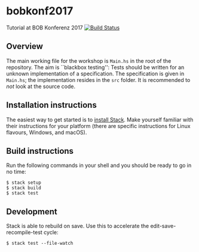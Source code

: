 # bobkonf2017

Tutorial at BOB Konferenz 2017 [![Build Status](https://travis-ci.org/larsrh/bobkonf2017.svg?branch=master)](https://travis-ci.org/larsrh/bobkonf2017)

## Overview

The main working file for the workshop is `Main.hs` in the root of the repository.
The aim is ``blackbox testing'':
Tests should be written for an unknown implementation of a specification.
The specification is given in `Main.hs`; the implementation resides in the `src` folder.
It is recommended to _not_ look at the source code.

## Installation instructions

The easiest way to get started is to [install Stack](https://docs.haskellstack.org/en/stable/install_and_upgrade/).
Make yourself familiar with their instructions for your platform (there are specific instructions for Linux flavours, Windows, and macOS).

## Build instructions

Run the following commands in your shell and you should be ready to go in no time:

```
$ stack setup
$ stack build
$ stack test
```

## Development

Stack is able to rebuild on save.
Use this to accelerate the edit-save-recompile-test cycle:

```
$ stack test --file-watch
```
